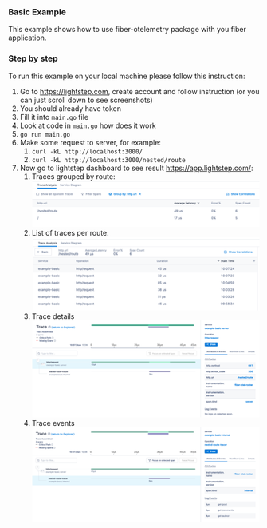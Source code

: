 ### Basic Example
This example shows how to use fiber-otelemetry package with you fiber application. 

### Step by step
To run this example on your local machine please follow this instruction:

1. Go to https://lightstep.com, create account and follow instruction (or you can just scroll down to see screenshots)
1. You should already have token
1. Fill it into `main.go` file
1. Look at code in `main.go` how does it work 
1. `go run main.go`
1. Make some request to server, for example: 
    1. `curl -kL http://localhost:3000/`
    1. `curl -kL http://localhost:3000/nested/route`
1. Now go to lightstep dashboard to see result https://app.lightstep.com/: 
    1. Traces grouped by route:
        ![img.png](assets/img.png)
    1. List of traces per route: 
        ![img.png](assets/route-traces.png)
    1. Trace details
        ![img.png](assets/trace-details.png)
    1. Trace events
        ![img.png](assets/trace-events.png)
       
